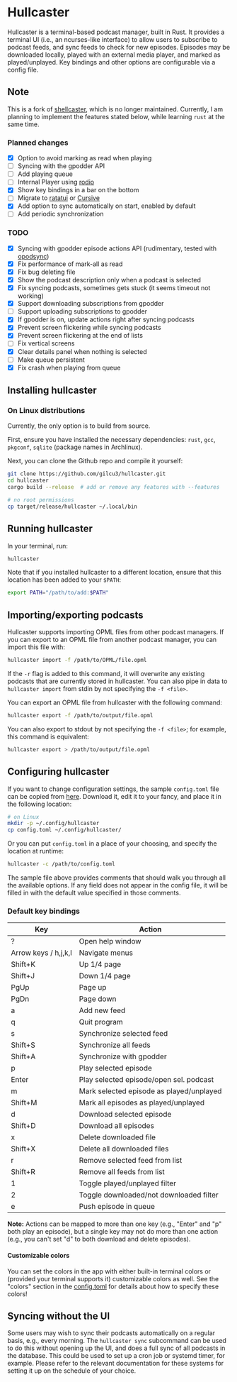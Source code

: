 # Hullcaster

Hullcaster is a terminal-based podcast manager, built in Rust. It provides a
terminal UI (i.e., an ncurses-like interface) to allow users to subscribe to
podcast feeds, and sync feeds to check for new episodes. Episodes may be
downloaded locally, played with an external media player, and marked as
played/unplayed. Key bindings and other options are configurable via a config
file.

## Note

This is a fork of [shellcaster](https://github.com/jeff-hughes/shellcaster),
which is no longer maintained. Currently, I am planning to implement the
features stated below, while learning `rust` at the same time.

### Planned changes

- [x] Option to avoid marking as read when playing
- [ ] Syncing with the gpodder API
- [ ] Add playing queue
- [ ] Internal Player using [rodio](https://github.com/RustAudio/rodio)
- [x] Show key bindings in a bar on the bottom
- [ ] Migrate to [ratatui](https://ratatui.rs/) or 
[Cursive](https://github.com/gyscos/cursive)
- [x] Add option to sync automatically on start, enabled by default
- [ ] Add periodic synchronization

### TODO

- [x] Syncing with gpodder episode actions API (rudimentary, tested with
  [opodsync](https://github.com/kd2org/opodsync))
- [x] Fix performance of mark-all as read
- [x] Fix bug deleting file
- [x] Show the podcast description only when a podcast is selected
- [x] Fix syncing podcasts, sometimes gets stuck (it seems timeout not working)
- [x] Support downloading subscriptions from gpodder
- [ ] Support uploading subscriptions to gpodder
- [x] If gpodder is on, update actions right after syncing podcasts
- [x] Prevent screen flickering while syncing podcasts
- [x] Prevent screen flickering at the end of lists
- [ ] Fix vertical screens
- [x] Clear details panel when nothing is selected
- [ ] Make queue persistent
- [x] Fix crash when playing from queue

## Installing hullcaster

### On Linux distributions

Currently, the only option is to build from source.

First, ensure you have installed the necessary dependencies: `rust`, `gcc`,
`pkgconf`, `sqlite` (package names in Archlinux).

Next, you can clone the Github repo and compile it yourself:

```bash
git clone https://github.com/gilcu3/hullcaster.git
cd hullcaster
cargo build --release  # add or remove any features with --features

# no root permissions
cp target/release/hullcaster ~/.local/bin
```

## Running hullcaster

In your terminal, run:

```bash
hullcaster
```

Note that if you installed hullcaster to a different location, ensure that this
location has been added to your `$PATH`:

```bash
export PATH="/path/to/add:$PATH"
```

## Importing/exporting podcasts

Hullcaster supports importing OPML files from other podcast managers. If you can
export to an OPML file from another podcast manager, you can import this file
with:

```bash
hullcaster import -f /path/to/OPML/file.opml
```

If the `-r` flag is added to this command, it will overwrite any existing
podcasts that are currently stored in hullcaster. You can also pipe in data to
`hullcaster import` from stdin by not specifying the `-f <file>`.

You can export an OPML file from hullcaster with the following command:

```bash
hullcaster export -f /path/to/output/file.opml
```

You can also export to stdout by not specifying the `-f <file>`; for example,
this command is equivalent:

```bash
hullcaster export > /path/to/output/file.opml
```

## Configuring hullcaster

If you want to change configuration settings, the sample `config.toml` file can
be copied from
[here](https://raw.githubusercontent.com/gilcu3/hullcaster/master/config.toml).
Download it, edit it to your fancy, and place it in the following location:

```bash
# on Linux
mkdir -p ~/.config/hullcaster
cp config.toml ~/.config/hullcaster/
```

Or you can put `config.toml` in a place of your choosing, and specify the
location at runtime:

```bash
hullcaster -c /path/to/config.toml
```

The sample file above provides comments that should walk you through all the
available options. If any field does not appear in the config file, it will be
filled in with the default value specified in those comments.

### Default key bindings

| Key                               | Action                                   |
|-----------------------------------|------------------------------------------|
| ?                                 | Open help window                         |
| Arrow keys / h,j,k,l              | Navigate menus                           |
| Shift+K                           | Up 1/4 page                              |
| Shift+J                           | Down 1/4 page                            |
| PgUp                              | Page up                                  |
| PgDn                              | Page down                                |
| a                                 | Add new feed                             |
| q                                 | Quit program                             |
| s                                 | Synchronize selected feed                |
| Shift+S                           | Synchronize all feeds                    |
| Shift+A                           | Synchronize with gpodder                 |
| p                                 | Play selected episode                    |
| Enter                             | Play selected episode/open sel. podcast  |
| m                                 | Mark selected episode as played/unplayed |
| Shift+M                           | Mark all episodes as played/unplayed     |
| d                                 | Download selected episode                |
| Shift+D                           | Download all episodes                    |
| x                                 | Delete downloaded file                   |
| Shift+X                           | Delete all downloaded files              |
| r                                 | Remove selected feed from list           |
| Shift+R                           | Remove all feeds from list               |
| 1                                 | Toggle played/unplayed filter            |
| 2                                 | Toggle downloaded/not downloaded filter  |
| e                                 | Push episode in queue                    |

**Note:** Actions can be mapped to more than one key (e.g., "Enter" and "p" both
play an episode), but a single key may not do more than one action (e.g., you
can't set "d" to both download and delete episodes).

#### Customizable colors

You can set the colors in the app with either built-in terminal colors or
(provided your terminal supports it) customizable colors as well. See the
"colors" section in the
[config.toml](https://github.com/gilcu3/hullcaster/blob/master/config.toml) for
details about how to specify these colors!

## Syncing without the UI

Some users may wish to sync their podcasts automatically on a regular basis,
e.g., every morning. The `hullcaster sync` subcommand can be used to do this
without opening up the UI, and does a full sync of all podcasts in the database.
This could be used to set up a cron job or systemd timer, for example. Please
refer to the relevant documentation for these systems for setting it up on the
schedule of your choice.
